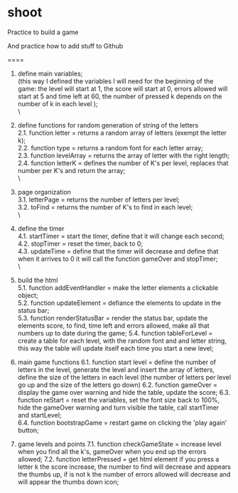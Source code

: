 shoot
=====

Practice to build a game

And practice how to add stuff to Github





====


1. define main variables;\
(this way I defined the variables I will need for the beginning of the game: the level will start at 1, the score will start at 0, errors allowed will start at 5 and time left at 60, the number of pressed k depends on the number of k in each level );\
\
2. define functions for random generation of string of the letters\
	2.1. function letter = returns a random array of letters (exempt the letter k);\
	2.2. function type = returns a random font for each letter array;\
	2.3. function levelArray = returns the array of letter with the right length;\
	2.4. function letterK = defines the number of K's per level, replaces that number per K's and return the array;\
\
3. page organization\
	3.1. letterPage = returns the number of letters per level;\
	3.2. toFind = returns the number of K's to find in each level;\
\
4. define the timer\
	4.1. startTimer = start the timer, define that it will change each second;\
	4.2. stopTimer = reset the timer, back to 0;\
	4.3. updateTime = define that the timer will decrease and define that when it arrives to 0 it will call the function gameOver 	and stopTimer;\
\
5. build the html\
	5.1. function addEventHandler = make the letter elements a clickable object;\
	5.2. function updateElement = defiance the elements to update in the status bar;\
	5.3. function renderStatusBar =  render the status bar, update the elements score, to find, time left and errors allowed, make 	all that numbers up to date during the game;
	5.4. function tableForLevel = create a table for each level, with the random font and and letter string, this way the table will 	update itself each time you start a new level;

6. main game functions
	6.1. function start level = define the number of letters in the level, generate the level and insert the array of letters, define the 	size of the letters in each level (the number of letters per level go up and the size of the letters go down)
	6.2. function gameOver = display the game over warning and hide the table, update the score;
	6.3. function reStart = reset the variables, set the font size back to 100%, hide the gameOver warning and turn visible the 	table, call startTimer and startLevel;\
	6.4. function bootstrapGame = restart game on clicking the 'play again' button;

7. game levels and points
	7.1. function checkGameState = increase level when you find all the k's, gameOver when you end up the errors allowed;
	7.2.  function letterPressed = get html element if you press a letter k the score increase, the number to find will decrease 	and appears the thumbs up, if is not k the number of errors allowed will decrease and will appear the thumbs down icon;
